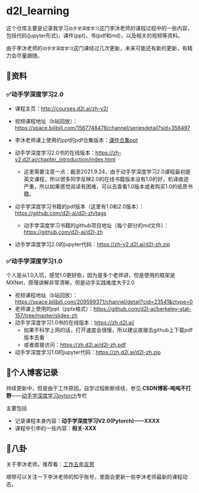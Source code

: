 # d2l_learning

这个仓库主要是记录我学习`动手学深度学习`这门李沐老师的课程过程中的一些内容，包括代码(jupyter形式)，课件(ppt)，书(pdf和md)，以及相关的视频等资料。

由于李沐老师的`动手学深度学习`这门课经过几次更新，未来可能还有新的更新，有精力会尽量跟随。

## 🎉资料

### ✅动手学深度学习2.0

+ 课程主页：http://courses.d2l.ai/zh-v2/

+ 视频课程地址（b站回放）：https://space.bilibili.com/1567748478/channel/seriesdetail?sid=358497

+ 李沐老师课上使用的ppt的pdf合集版本：[课件合集ppt](https://github.com/CastleDream/d2l_learning/blob/master/%E8%AF%BE%E4%BB%B6.pdf)
+ 动手学深度学习2.0书的在线版本：https://zh-v2.d2l.ai/chapter_introduction/index.html
  + 这里需要注意一点：截至2021.9.24，由于动手学深度学习2.0课程最初是英文课程，所以很多同学反映2.0的在线书籍版本没有1.0的好，机译痕迹严重，所以如果感觉阅读有困难，可以去查看1.0版本或者购买1.0的纸质书籍。
+ 动手学深度学习书籍的pdf版本（这里有1.0和2.0版本）：https://github.com/d2l-ai/d2l-zh/tags
  + 动手学深度学习书籍的github项目地址（每个部分的md文件）：https://github.com/d2l-ai/d2l-zh
+ 动手学深度学习2.0的jupyter代码：https://zh-v2.d2l.ai/d2l-zh.zip

### ✅动手学深度学习1.0

个人是从1.0入坑，感觉1.0更好些，因为是多个老师讲，但是使用的框架是MXNet，原理讲解非常清晰，但是动手实践难度大于2.0

+ 视频课程地址（b站回放）：https://space.bilibili.com/209599371/channel/detail?cid=23541&ctype=0
+ 老师课上使用的ppt（pptx格式）：https://github.com/d2l-ai/berkeley-stat-157/tree/master/slides-zh
+ 动手学深度学习1.0书的在线版本：https://zh.d2l.ai/
  + 如果不科学上网的话，打开速度会很慢，所以建议直接去github上下载pdf版本去看
  + 或者直接访问：https://zh.d2l.ai/d2l-zh.pdf
+ 动手学深度学习1.0的jupyter代码：https://zh.d2l.ai/d2l-zh.zip



## 👻个人博客记录

持续更新中，但是由于工作原因，自学过程断断续续，参见  **CSDN博客-吨吨不打野**——[动手学深度学习pytorch](https://blog.csdn.net/castlehe/category_11174025.html)专栏

主要包括

+ 记录课程本身内容：**动手学深度学习V2.0(Pytorch)——XXXX** 
+ 课程中引申的一些内容：**相关-XXX**

## 🤡八卦

关于李沐老师，推荐看：[工作五年反思](https://zhuanlan.zhihu.com/p/374777591)

顺带可以关注一下李沐老师的知乎账号，里面会更新一些李沐老师最新的课程动态，
